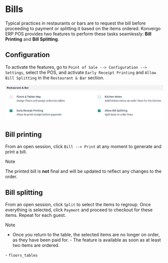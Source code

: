 # Bills

Typical practices in restaurants or bars are to request the bill before
proceeding to payment or splitting it based on the items ordered. Konvergo ERP
POS provides two features to perform these tasks seamlessly: **Bill
Printing** and **Bill Splitting**.

## Configuration

To activate the features, go to
`Point of Sale --> Configuration --> Settings`, select the POS, and
activate `Early Receipt Printing` and `Allow Bill Splitting` in the
`Restaurant & Bar` section.

<img src="bill_printing/settings.png" class="align-center"
alt="activate the bill printing and bill splitting features in the POS settings" />

## Bill printing

From an open session, click `Bill --> Print` at any moment to generate
and print a bill.

> [!NOTE]
> The printed bill is **not** final and will be updated to reflect any
> changes to the order.

## Bill splitting

From an open session, click `Split` to select the items to regroup. Once
everything is selected, click `Payment` and proceed to checkout for
these items. Repeat for each guest.

> [!NOTE]
> - Once you return to the table, the selected items are no longer on
> order, as they have been paid for. - The feature is available as soon
> as at least two items are ordered.

<div class="seealso">

\- `floors_tables`

</div>
